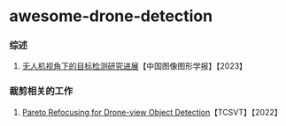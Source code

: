 # awesome-drone-detection
### 综述
1. [无人机视角下的目标检测研究进展](http://www.cjig.cn/jig/ch/reader/view_abstract.aspx?flag=2&file_no=202208160000003&journal_id=jig)【中国图像图形学报】【2023】

### 裁剪相关的工作
1. [Pareto Refocusing for Drone-view Object Detection](https://ieeexplore.ieee.org/document/9905640)【TCSVT】【2022】
